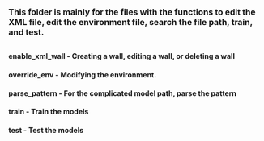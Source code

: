 ### This folder is mainly for the files with the functions to edit the XML file, edit the environment file, search the file path, train, and test.

##

#### enable_xml_wall - Creating a wall, editing a wall, or deleting a wall
#### override_env - Modifying the environment.
#### parse_pattern - For the complicated model path, parse the pattern
#### train - Train the models
#### test - Test the models
